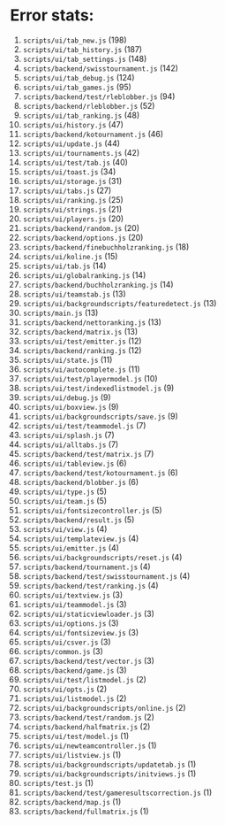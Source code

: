 # Error stats:

1. `scripts/ui/tab_new.js` (198)
2. `scripts/ui/tab_history.js` (187)
3. `scripts/ui/tab_settings.js` (148)
4. `scripts/backend/swisstournament.js` (142)
5. `scripts/ui/tab_debug.js` (124)
6. `scripts/ui/tab_games.js` (95)
7. `scripts/backend/test/rleblobber.js` (94)
8. `scripts/backend/rleblobber.js` (52)
9. `scripts/ui/tab_ranking.js` (48)
10. `scripts/ui/history.js` (47)
11. `scripts/backend/kotournament.js` (46)
12. `scripts/ui/update.js` (44)
13. `scripts/ui/tournaments.js` (42)
14. `scripts/ui/test/tab.js` (40)
15. `scripts/ui/toast.js` (34)
16. `scripts/ui/storage.js` (31)
17. `scripts/ui/tabs.js` (27)
18. `scripts/ui/ranking.js` (25)
19. `scripts/ui/strings.js` (21)
20. `scripts/ui/players.js` (20)
21. `scripts/backend/random.js` (20)
22. `scripts/backend/options.js` (20)
23. `scripts/backend/finebuchholzranking.js` (18)
24. `scripts/ui/koline.js` (15)
25. `scripts/ui/tab.js` (14)
26. `scripts/ui/globalranking.js` (14)
27. `scripts/backend/buchholzranking.js` (14)
28. `scripts/ui/teamstab.js` (13)
29. `scripts/ui/backgroundscripts/featuredetect.js` (13)
30. `scripts/main.js` (13)
31. `scripts/backend/nettoranking.js` (13)
32. `scripts/backend/matrix.js` (13)
33. `scripts/ui/test/emitter.js` (12)
34. `scripts/backend/ranking.js` (12)
35. `scripts/ui/state.js` (11)
36. `scripts/ui/autocomplete.js` (11)
37. `scripts/ui/test/playermodel.js` (10)
38. `scripts/ui/test/indexedlistmodel.js` (9)
39. `scripts/ui/debug.js` (9)
40. `scripts/ui/boxview.js` (9)
41. `scripts/ui/backgroundscripts/save.js` (9)
42. `scripts/ui/test/teammodel.js` (7)
43. `scripts/ui/splash.js` (7)
44. `scripts/ui/alltabs.js` (7)
45. `scripts/backend/test/matrix.js` (7)
46. `scripts/ui/tableview.js` (6)
47. `scripts/backend/test/kotournament.js` (6)
48. `scripts/backend/blobber.js` (6)
49. `scripts/ui/type.js` (5)
50. `scripts/ui/team.js` (5)
51. `scripts/ui/fontsizecontroller.js` (5)
52. `scripts/backend/result.js` (5)
53. `scripts/ui/view.js` (4)
54. `scripts/ui/templateview.js` (4)
55. `scripts/ui/emitter.js` (4)
56. `scripts/ui/backgroundscripts/reset.js` (4)
57. `scripts/backend/tournament.js` (4)
58. `scripts/backend/test/swisstournament.js` (4)
59. `scripts/backend/test/ranking.js` (4)
60. `scripts/ui/textview.js` (3)
61. `scripts/ui/teammodel.js` (3)
62. `scripts/ui/staticviewloader.js` (3)
63. `scripts/ui/options.js` (3)
64. `scripts/ui/fontsizeview.js` (3)
65. `scripts/ui/csver.js` (3)
66. `scripts/common.js` (3)
67. `scripts/backend/test/vector.js` (3)
68. `scripts/backend/game.js` (3)
69. `scripts/ui/test/listmodel.js` (2)
70. `scripts/ui/opts.js` (2)
71. `scripts/ui/listmodel.js` (2)
72. `scripts/ui/backgroundscripts/online.js` (2)
73. `scripts/backend/test/random.js` (2)
74. `scripts/backend/halfmatrix.js` (2)
75. `scripts/ui/test/model.js` (1)
76. `scripts/ui/newteamcontroller.js` (1)
77. `scripts/ui/listview.js` (1)
78. `scripts/ui/backgroundscripts/updatetab.js` (1)
79. `scripts/ui/backgroundscripts/initviews.js` (1)
80. `scripts/test.js` (1)
81. `scripts/backend/test/gameresultscorrection.js` (1)
82. `scripts/backend/map.js` (1)
83. `scripts/backend/fullmatrix.js` (1)

